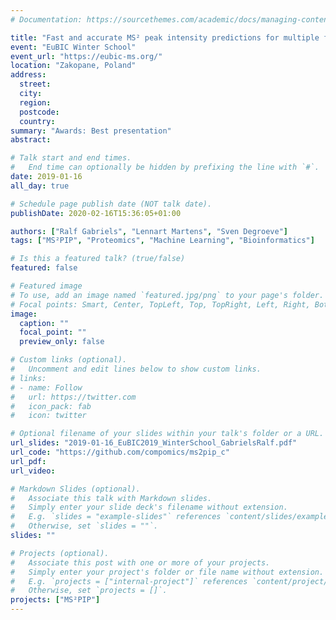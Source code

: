 ```yaml
---
# Documentation: https://sourcethemes.com/academic/docs/managing-content/

title: "Fast and accurate MS² peak intensity predictions for multiple fragmentation methods, instruments and labeling techniques"
event: "EuBIC Winter School"
event_url: "https://eubic-ms.org/"
location: "Zakopane, Poland"
address:
  street:
  city:
  region:
  postcode:
  country:
summary: "Awards: Best presentation"
abstract:

# Talk start and end times.
#   End time can optionally be hidden by prefixing the line with `#`.
date: 2019-01-16
all_day: true

# Schedule page publish date (NOT talk date).
publishDate: 2020-02-16T15:36:05+01:00

authors: ["Ralf Gabriels", "Lennart Martens", "Sven Degroeve"]
tags: ["MS²PIP", "Proteomics", "Machine Learning", "Bioinformatics"]

# Is this a featured talk? (true/false)
featured: false

# Featured image
# To use, add an image named `featured.jpg/png` to your page's folder. 
# Focal points: Smart, Center, TopLeft, Top, TopRight, Left, Right, BottomLeft, Bottom, BottomRight.
image:
  caption: ""
  focal_point: ""
  preview_only: false

# Custom links (optional).
#   Uncomment and edit lines below to show custom links.
# links:
# - name: Follow
#   url: https://twitter.com
#   icon_pack: fab
#   icon: twitter

# Optional filename of your slides within your talk's folder or a URL.
url_slides: "2019-01-16_EuBIC2019_WinterSchool_GabrielsRalf.pdf"
url_code: "https://github.com/compomics/ms2pip_c"
url_pdf:
url_video:

# Markdown Slides (optional).
#   Associate this talk with Markdown slides.
#   Simply enter your slide deck's filename without extension.
#   E.g. `slides = "example-slides"` references `content/slides/example-slides.md`.
#   Otherwise, set `slides = ""`.
slides: ""

# Projects (optional).
#   Associate this post with one or more of your projects.
#   Simply enter your project's folder or file name without extension.
#   E.g. `projects = ["internal-project"]` references `content/project/deep-learning/index.md`.
#   Otherwise, set `projects = []`.
projects: ["MS²PIP"]
---
```

